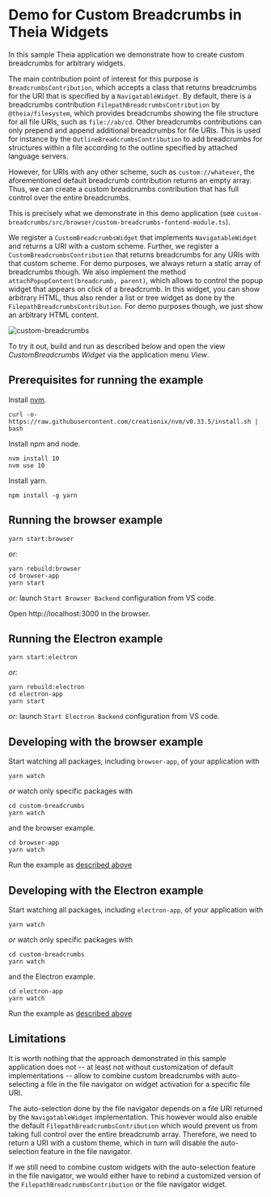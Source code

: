 # Demo for Custom Breadcrumbs in Theia Widgets

In this sample Theia application we demonstrate how to create custom breadcrumbs for arbitrary widgets.

The main contribution point of interest for this purpose is `BreadcrumbsContribution`, which accepts a class that returns breadcrumbs for the URI that is specified by a `NavigatableWidget`.
By default, there is a breadcrumbs contribution `FilepathBreadcrumbsContribution` by `@theia/filesystem`, which provides breadcrumbs showing the file structure for all file URIs, such as `file://ab/cd`.
Other breadcrumbs contributions can only prepend and append additional breadcrumbs for file URIs.
This is used for instance by the `OutlineBreadcrumbsContribution` to add breadcrumbs for structures within a file according to the outline specified by attached language servers.

However, for URIs with any other scheme, such as `custom://whatever`, the aforementioned default breadcrumb contribution returns an empty array.
Thus, we can create a custom breadcrumbs contribution that has full control over the entire breadcrumbs.

This is precisely what we demonstrate in this demo application (see `custom-breadcrumbs/src/browser/custom-breadcrumbs-fontend-module.ts`).

We register a `CustomBreadcrumbsWidget` that implements `NavigatableWidget` and returns a URI with a custom scheme.
Further, we register a `CustomBreadcrumbsContribution` that returns breadcrumbs for any URIs with that custom scheme.
For demo purposes, we always return a static array of breadcrumbs though.
We also implement the method `attachPopupContent(breadcrumb, parent)`, which allows to control the popup widget that appears on click of a breadcrumb.
In this widget, you can show arbitrary HTML, thus also render a list or tree widget as done by the `FilepathBreadcrumbsContribution`.
For demo purposes though, we just show an arbitrary HTML content.

![custom-breadcrumbs](https://user-images.githubusercontent.com/588090/225413219-7dfdf29c-db2c-484e-81c4-68a820c0e2a7.png)

To try it out, build and run as described below and open the view *CustomBreadcrumbs Widget* via the application menu *View*.

## Prerequisites for running the example

Install [nvm](https://github.com/creationix/nvm#install-script).

    curl -o- https://raw.githubusercontent.com/creationix/nvm/v0.33.5/install.sh | bash

Install npm and node.

    nvm install 10
    nvm use 10

Install yarn.

    npm install -g yarn

## Running the browser example

    yarn start:browser

*or:*

    yarn rebuild:browser
    cd browser-app
    yarn start

*or:* launch `Start Browser Backend` configuration from VS code.

Open http://localhost:3000 in the browser.

## Running the Electron example

    yarn start:electron

*or:*

    yarn rebuild:electron
    cd electron-app
    yarn start

*or:* launch `Start Electron Backend` configuration from VS code.

## Developing with the browser example

Start watching all packages, including `browser-app`, of your application with

    yarn watch

*or* watch only specific packages with

    cd custom-breadcrumbs
    yarn watch

and the browser example.

    cd browser-app
    yarn watch

Run the example as [described above](#Running-the-browser-example)

## Developing with the Electron example

Start watching all packages, including `electron-app`, of your application with

    yarn watch

*or* watch only specific packages with

    cd custom-breadcrumbs
    yarn watch

and the Electron example.

    cd electron-app
    yarn watch

Run the example as [described above](#Running-the-Electron-example)

## Limitations

It is worth nothing that the approach demonstrated in this sample application does not -- at least not without customization of default implementations -- allow to combine custom breadcrumbs with auto-selecting a file in the file navigator on widget activation for a specific file URI.

The auto-selection done by the file navigator depends on a file URI returned by the `NavigatableWidget` implementation.
This however would also enable the default `FilepathBreadcrumbsContribution` which would prevent us from taking full control over the entire breadcrumb array.
Therefore, we need to return a URI with a custom theme, which in turn will disable the auto-selection feature in the file navigator.

If we still need to combine custom widgets with the auto-selection feature in the file navigator, we would either have to rebind a customized version of the `FilepathBreadcrumbsContribution` or the file navigator widget.
